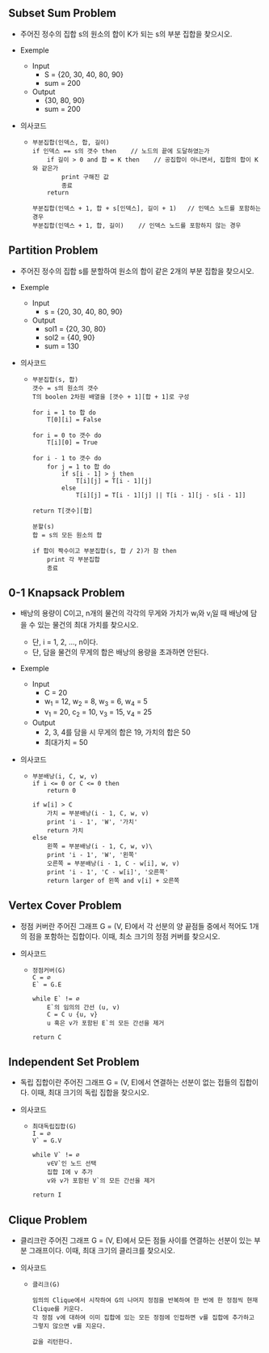 ## Subset Sum Problem

- 주어진 정수의 집합 s의 원소의 합이 K가 되는 s의 부분 집합을 찾으시오.
- Exemple
  - Input
    - S = {20, 30, 40, 80, 90}
    - sum = 200
  - Output
    - {30, 80, 90}
    - sum = 200



- 의사코드

  - ```pseudocode
    부분집합(인덱스, 합, 길이)
    if 인덱스 == s의 갯수 then	// 노드의 끝에 도달하였는가
       	if 길이 > 0 and 합 = K then	// 공집합이 아니면서, 집합의 합이 K와 같은가
       		print 구해진 값
            종료
       	return
        
    부분집합(인덱스 + 1, 합 + s[인덱스], 길이 + 1)	// 인덱스 노드를 포함하는 경우
    부분집합(인덱스 + 1, 합, 길이)	// 인덱스 노드를 포함하지 않는 경우
    ```



## Partition Problem

- 주어진 정수의 집합 s를 분할하여 원소의 합이 같은 2개의 부분 집합을 찾으시오.
- Exemple
  - Input
    - s = {20, 30, 40, 80, 90}
  - Output
    - sol1 = {20, 30, 80}
    - sol2 = {40, 90}
    - sum = 130



- 의사코드

  - ```pseudocode
    부분집합(s, 합)
    갯수 = s의 원소의 갯수
    T의 boolen 2차원 배열을 [갯수 + 1][합 + 1]로 구성
        
    for i = 1 to 합 do
       	T[0][i] = False
        
    for i = 0 to 갯수 do
       	T[i][0] = True
        
    for i - 1 to 갯수 do
      	for j = 1 to 합 do
      		if s[i - 1] > j then
      			T[i][j] = T[i - 1][j]
      		else
      			T[i][j] = T[i - 1][j] || T[i - 1][j - s[i - 1]]
        
    return T[갯수][합]
        
    분할(s)
    합 = s의 모든 원소의 합
        
    if 합이 짝수이고 부분집합(s, 합 / 2)가 참 then
        print 각 부분집합
        종료
    ```



## 0-1 Knapsack Problem

- 배낭의 용량이 C이고, n개의 물건의 각각의 무게와 가치가 w<sub>i</sub>와 v<sub>i</sub>일 때 배낭에 담을 수 있는 물건의 최대 가치를 찾으시오.
  - 단, i = 1, 2, ..., n이다.
  - 단, 담을 물건의 무게의 합은 배낭의 용량을 초과하면 안된다.
- Exemple
  - Input
    - C = 20
    - w<sub>1</sub> = 12, w<sub>2</sub> = 8, w<sub>3</sub> = 6, w<sub>4</sub> = 5
    - v<sub>1</sub> = 20, c<sub>2</sub> = 10, v<sub>3</sub> = 15, v<sub>4</sub> = 25
  - Output
    - 2, 3, 4를 담을 시 무게의 합은 19, 가치의 합은 50
    - 최대가치 = 50



- 의사코드

  - ```pseudocode
    부분배낭(i, C, w, v)
    if i <= 0 or C <= 0 then
     	return 0
       
    if w[i] > C
       	가치 = 부분배낭(i - 1, C, w, v)
       	print 'i - 1', 'W', '가치'
       	return 가치
    else
       	왼쪽 = 부분배낭(i - 1, C, w, v)\
       	print 'i - 1', 'W', '왼쪽'
       	오른쪽 = 부분배낭(i - 1, C - w[i], w, v)
       	print 'i - 1', 'C - w[i]', '오른쪽'
       	return larger of 왼쪽 and v[i] + 오른쪽
    ```



## Vertex Cover Problem

- 정점 커버란 주어진 그래프 G = (V, E)에서 각 선분의 양 끝점들 중에서 적어도 1개의 점을 포함하는 집합이다. 이때, 최소 크기의 정점 커버를 찾으시오.



- 의사코드

  - ```pseudocode
    정점커버(G)
    C = ∅
    E` = G.E
    
    while E` != ∅
    	E`의 임의의 간선 (u, v)
    	C = C ∪ {u, v}
    	u 혹은 v가 포함된 E`의 모든 간선을 제거
    
    return C
    ```



## Independent Set Problem

- 독립 집합이란 주어진 그래프 G = (V, E)에서 연결하는 선분이 없는 접들의 집합이다. 이때, 최대 크기의 독립 집합을 찾으시오.



- 의사코드

  - ```pseudocode
    최대독립집합(G)
    I = ∅
    V` = G.V
    
    while V` != ∅
    	v∈V`인 노드 선택
    	집합 I에 v 추가
    	v와 v가 포함된 V`의 모든 간선을 제거
    	
    return I
    ```

    

## Clique Problem

- 클리크란 주어진 그래프 G = (V, E)에서 모든 점들 사이를 연결하는 선분이 있는 부분 그래프이다. 이때, 최대 크기의 클리크를 찾으시오.



- 의사코드

  - ```pseudocode
    클리크(G)
    
    임의의 Clique에서 시작하여 G의 나머지 정점을 반복하여 한 번에 한 정점씩 현재 Clique를 키운다.
    각 정점 v에 대하여 이미 집합에 있는 모든 정점에 인접하면 v를 집합에 추가하고 그렇지 않으면 v를 지운다.
    
    값을 리턴한다.
    ```

    